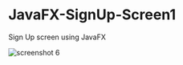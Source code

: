 # JavaFX-SignUp-Screen1
Sign Up screen using JavaFX


![screenshot 6](https://user-images.githubusercontent.com/30202672/34329133-d337564e-e919-11e7-898a-a6d8feaa7591.png)
